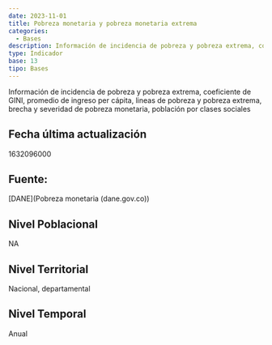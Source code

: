 ```yaml
---
date: 2023-11-01
title: Pobreza monetaria y pobreza monetaria extrema
categories:
  - Bases
description: Información de incidencia de pobreza y pobreza extrema, coeficiente de GINI, promedio de ingreso per cápita, lineas de pobreza y pobreza extrema, brecha y severidad de pobreza monetaria, población por clases sociales
type: Indicador
base: 13
tipo: Bases
--- 
```


Información de incidencia de pobreza y pobreza extrema, coeficiente de GINI, promedio de ingreso per cápita, lineas de pobreza y pobreza extrema, brecha y severidad de pobreza monetaria, población por clases sociales

## Fecha última actualización
1632096000

## Fuente:
[DANE](Pobreza monetaria (dane.gov.co))

## Nivel Poblacional
 NA

## Nivel Territorial
Nacional, departamental

## Nivel Temporal
Anual